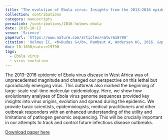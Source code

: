```yaml
---
title: "The evolution of Ebola virus: Insights from the 2013–2016 epidemic"
collection: contributions
category: manuscripts
permalink: /contributions/2016-holmes-ebola
date: 2016-10-12
venue: 'Science'
paperurl: 'https://www.nature.com/articles/nature19790'
citation: 'Holmes EC, <b>Dudas G</b>, Rambaut A, Andersen KG, 2016. &quot;The evolution of Ebola virus: Insights from the 2013–2016 epidemic&quot;. <i>Nature</i> 538(7624): 193:200.'
doi: 10.1038/nature19790
tags:
  - Ebola virus
  - virus evolution
---
```



The 2013–2016 epidemic of Ebola virus disease in West Africa was of unprecedented magnitude and changed our perspective on this lethal but sporadically emerging virus.
This outbreak also marked the beginning of large-scale real-time molecular epidemiology.
Here, we show how evolutionary analyses of Ebola virus genome sequences provided key insights into virus origins, evolution and spread during the epidemic.
We provide basic scientists, epidemiologists, medical practitioners and other outbreak responders with an enhanced understanding of the utility and limitations of pathogen genomic sequencing.
This will be crucially important in our attempts to track and control future infectious disease outbreaks.


[Download paper here](http://evogytis.github.io/files/2016-ebola-review.pdf)
